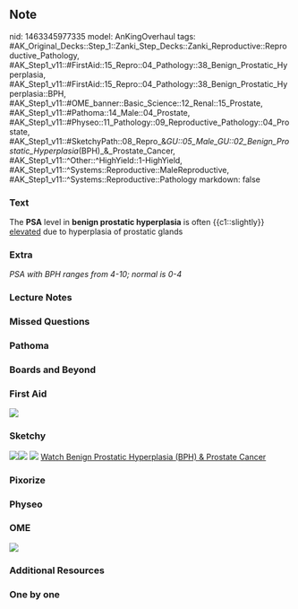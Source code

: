 ## Note
nid: 1463345977335
model: AnKingOverhaul
tags: #AK_Original_Decks::Step_1::Zanki_Step_Decks::Zanki_Reproductive::Reproductive_Pathology, #AK_Step1_v11::#FirstAid::15_Repro::04_Pathology::38_Benign_Prostatic_Hyperplasia, #AK_Step1_v11::#FirstAid::15_Repro::04_Pathology::38_Benign_Prostatic_Hyperplasia::BPH, #AK_Step1_v11::#OME_banner::Basic_Science::12_Renal::15_Prostate, #AK_Step1_v11::#Pathoma::14_Male::04_Prostate, #AK_Step1_v11::#Physeo::11_Pathology::09_Reproductive_Pathology::04_Prostate, #AK_Step1_v11::#SketchyPath::08_Repro_&_GU::05_Male_GU::02_Benign_Prostatic_Hyperplasia_(BPH)_&_Prostate_Cancer, #AK_Step1_v11::^Other::^HighYield::1-HighYield, #AK_Step1_v11::^Systems::Reproductive::MaleReproductive, #AK_Step1_v11::^Systems::Reproductive::Pathology
markdown: false

### Text
<div>
  The <b>PSA</b> level in <b>benign prostatic hyperplasia</b> is
  often {{c1::slightly}} <u>elevated</u> due to hyperplasia of
  prostatic glands
</div>

### Extra
<i>PSA with BPH ranges from 4-10; normal is 0-4</i>

### Lecture Notes


### Missed Questions


### Pathoma


### Boards and Beyond


### First Aid
<img src="tmpQGRhFV.png">

### Sketchy
<img src="4.%20Dihydrotestosterone%20.png"><img src=
"21.%20Prostate%20Cancer%20Prostate%20Specific%20Antigen.jpg">
<img src=
"Complete%20Sketch-c420eb4e8081afcde5802a2be951ef9a9f4ba9d2_1566160514431.jpg">
 <a href=
"https://dashboard.sketchy.com/study/medical/courses/medical-pathophysiology/units/medical-pathophysiology-reproductive-gu/videos/medical-pathophysiology-reproductive-and-gu-male-gu-benign-prostatic-hyperplasia-bph-and-prostate-cancer?utm_source=anki&utm_medium=partnership&utm_campaign=february_update&utm_content=medical">
Watch Benign Prostatic Hyperplasia (BPH) & Prostate Cancer</a>

### Pixorize


### Physeo


### OME
<div class="ome-widget">
  <a href=
  "https://onlinemeded.org/spa/renal/prostate/acquire?ref=anki"><img src="_OME_AnkiFlashcards_Lesson_4.png"></a>
</div>

### Additional Resources


### One by one

